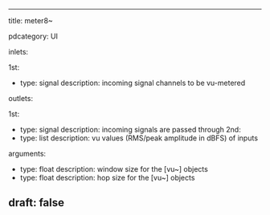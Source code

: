 --- 


title: meter8~

pdcategory: UI

inlets:

  1st:
  - type: signal
    description: incoming signal channels to be vu-metered

outlets:

  1st:
  - type: signal
    description: incoming signals are passed through
  2nd:
  - type: list
    description: vu values (RMS/peak amplitude in dBFS) of inputs

arguments:
  - type: float
    description: window size for the [vu~] objects
  - type: float
    description: hop size for the [vu~] objects





draft: false
---